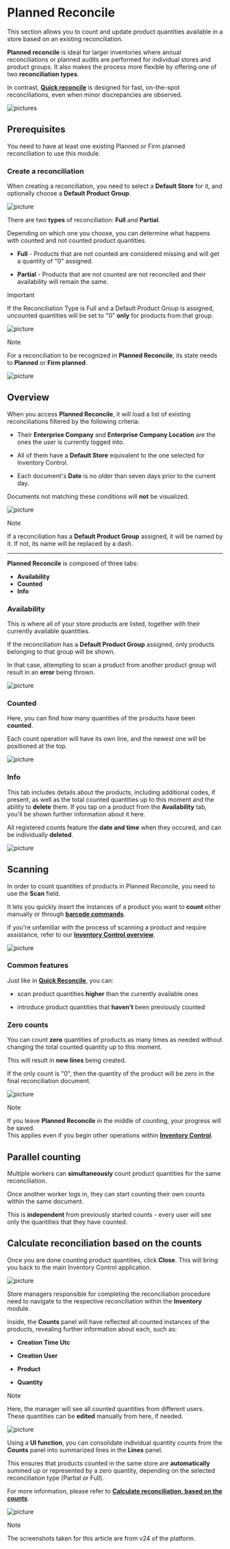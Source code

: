 # Planned Reconcile

This section allows you to count and update product quantities available in a store based on an existing reconciliation.

**Planned reconcile** is ideal for larger inventories where annual reconciliations or planned audits are performed for individual stores and product groups. It also makes the process more flexible by offering one of two **reconciliation types**.

In contrast, **[Quick reconcile](quick-reconcile.md)** is designed for fast, on-the-spot reconciliations, even when minor discrepancies are observed. 

![pictures](pictures/planned_reconc.png)

## Prerequisites

You need to have at least one existing Planned or Firm planned reconciliation to use this module.

### Create a reconciliation

When creating a reconciliation, you need to select a **Default Store** for it, and optionally choose a **Default Product Group**.

![picture](pictures/Planned_Reconciliation_Reconciliations_09_07.png)

There are two **types** of reconciliation: **Full** and **Partial**. 

Depending on which one you choose, you can determine what happens with counted and not counted product quantities. 

* **Full** - Products that are not counted are considered missing and will get a quantity of "0" assigned. 
  
* **Partial** - Products that are not counted are not reconciled and their availability will remain the same.

> [!IMPORTANT]
> If the Reconciliation Type is Full and a Default Product Group is assigned, uncounted quantities will be set to "0" **only** for products from that group.

![picture](pictures/Planned_Reconciliation_Types_09_07.png) 

> [!Note]
> For a reconciliation to be recognized in **Planned Reconcile**, its state needs to **Planned** or **Firm planned**.
 
![picture](pictures/Planned_Reconciliation_Planned_08_07.png) 

## Overview

When you access **Planned Reconcile**, it will load a list of existing reconciliations filtered by the following criteria:
  
* Their **Enterprise Company** and **Enterprise Company Location** are the ones the user is currently logged into.

* All of them have a **Default Store** equivalent to the one selected for Inventory Control.
  
* Each document's **Date** is no older than seven days prior to the current day.

Documents not matching these conditions will **not** be visualized.

![picture](pictures/Planned_Reconciliation_Inventory_control_view_08_07.png) 

> [!Note] 
> If a reconciliation has a **Default Product Group** assigned, it will be named by it. If not, its name will be replaced by a dash.

---

**Planned Reconcile** is composed of three tabs:

* **Availability**
* **Counted**
* **Info**

### Availability

This is where all of your store products are listed, together with their currently available quantities.

If the reconciliation has a **Default Product Group** assigned, only products belonging to that group will be shown.

In that case, attempting to scan a product from another product group will result in an **error** being thrown.

![picture](pictures/Planned_Reconciliation_Availability_08_07.png) 

### Counted

Here, you can find how many quantities of the products have been **counted**.

Each count operation will have its own line, and the newest one will be positioned at the top.

![picture](pictures/Planned_Reconciliation_Counted_08_07.png) 

### Info

This tab includes details about the products, including additional codes, if present, as well as the total counted quantities up to this moment and the ability to **delete** them. If you tap on a product from the **Availability** tab, you'll be shown further information about it here. 

All registered counts feature the **date and time** when they occured, and can be individually **deleted**.

![picture](pictures/Planned_Reconciliation_Time_08_07.png) 

## Scanning

In order to count quantities of products in Planned Reconcile, you need to use the **Scan** field.

It lets you quickly insert the instances of a product you want to **count** either manually or through **[barcode commands](command-list.md)**.

If you're unfamiliar with the process of scanning a product and require assistance, refer to our **[Inventory Control overview](index.md)**.

![picture](pictures/Planned_Reconciliation_Scan_08_07.png)

### Common features

Just like in **[Quick Reconcile](quick-reconcile.md)**, you can:

* scan product quantities **higher** than the currently available ones
  
* introduce product quantities that **haven't** been previously counted

### Zero counts

You can count **zero** quantities of products as many times as needed without changing the total counted quantity up to this moment.

This will result in **new lines** being created.

If the only count is "0", then the quantity of the product will be zero in the final reconciliation document.

![picture](pictures/zero_count.png) 

> [!Note]
> If you leave **Planned Reconcile** in the middle of counting, your progress will be saved. <br> This applies even if you begin other operations within **[Inventory Control](index.md)**. 

## Parallel counting

Multiple workers can **simultaneously** count product quantities for the same reconciliation.

Once another worker logs in, they can start counting their own counts within the same document. 

This is **independent** from previously started counts - every user will see only the quantities that they have counted.

## Calculate reconciliation based on the counts

Once you are done counting product quantities, click **Close**. This will bring you back to the main Inventory Control application.

![picture](pictures/close.png) 

Store managers responsible for completing the reconciliation procedure need to navigate to the respective reconciliation within the **Inventory** module.

Inside, the **Counts** panel will have reflected all counted instances of the products, revealing further information about each, such as:

* **Creation Time Utc** 
  
* **Creation User**
  
* **Product**

* **Quantity**

> [!NOTE]
> Here, the manager will see all counted quantities from different users. <br>
> These quantities can be **edited** manually from here, if needed.

![picture](pictures/counts_panel.png) 

Using a **UI function**, you can consolidate individual quantity counts from the **Counts** panel into summarized lines in the **Lines** panel.

This ensures that products counted in the same store are **automatically** summed up or represented by a zero quantity, depending on the selected reconciliation type (Partial or Full).

For more information, please refer to **[Calculate reconciliation, based on the counts](../inventory/how-to/reconciliation-based-counts.md)**.

![picture](pictures/lines_panels.png) 

> [!NOTE]
> 
> The screenshots taken for this article are from v24 of the platform.
